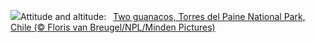 ![](https://www.bing.com/th?id=OHR.GuanacosChile_EN-GB4439006560_UHD.jpg&w=1000)Attitude and altitude:&nbsp;&ensp;[Two guanacos, Torres del Paine National Park, Chile (© Floris van Breugel/NPL/Minden Pictures)](https://www.bing.com/th?id=OHR.GuanacosChile_EN-GB4439006560_UHD.jpg)
<br><br/>
